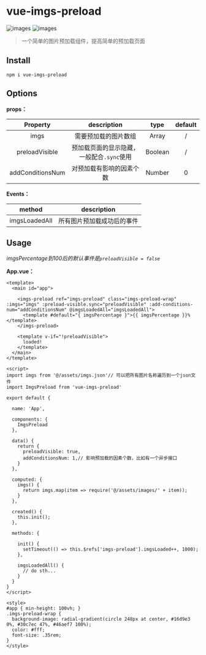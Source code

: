 # vue-imgs-preload

![images](https://img.shields.io/badge/vue-2.6.10-brightgreen)
![images](https://img.shields.io/badge/vue--cli-3.x-lightgrey)

> 一个简单的图片预加载组件，提高简单的预加载页面

## Install

```
npm i vue-imgs-preload
```

## Options

**props：**

|     Property     |                description                |  type   | default |
| :--------------: | :---------------------------------------: | :-----: | :-----: |
|       imgs       |           需要预加载的图片数组            |  Array  |    /    |
|  preloadVisible  | 预加载页面的显示隐藏，一般配合`.sync`使用 | Boolean |    /    |
| addConditionsNum |         对预加载有影响的因素个数          | Number  |    0    |

**Events：**

|    method     |        description         |
| :-----------: | :------------------------: |
| imgsLoadedAll | 所有图片预加载成功后的事件 |

## Usage

*imgsPercentage到100后的默认事件是`preloadVisible = false`*

**App.vue：**

```vue
<template>
  <main id="app">

    <imgs-preload ref="imgs-preload" class="imgs-preload-wrap" :imgs="imgs" :preload-visible.sync="preloadVisible" :add-conditions-num="addConditionsNum" @imgsLoadedAll="imgsLoadedAll">
      <template #default="{ imgsPercentage }">{{ imgsPercentage }}%</template>
    </imgs-preload>

    <template v-if="!preloadVisible">
      loaded!
    </template>
  </main>
</template>

<script>
import imgs from '@/assets/imgs.json'// 可以把所有图片名称遍历到一个json文件
import ImgsPreload from 'vue-imgs-preload'
  
export default {

  name: 'App',

  components: {
    ImgsPreload
  },

  data() {
    return {
      preloadVisible: true,
      addConditionsNum: 1,// 影响预加载的因素个数，比如有一个异步接口
    }
  },

  computed: {
    imgs() {
      return imgs.map(item => require('@/assets/images/' + item));
    }
  },
  
  created() {
    this.init();
  },
  
  methods: {
    
    init() {
      setTimeout(() => this.$refs['imgs-preload'].imgsLoaded++, 1000);
    },
    
    imgsLoadedAll() {
      // do sth...
    }
  }
}
</script>

<style>
#app { min-height: 100vh; }
.imgs-preload-wrap {
  background-image: radial-gradient(circle 248px at center, #16d9e3 0%, #30c7ec 47%, #46aef7 100%);
  color: #fff;
  font-size: .35rem;
}
</style>
```